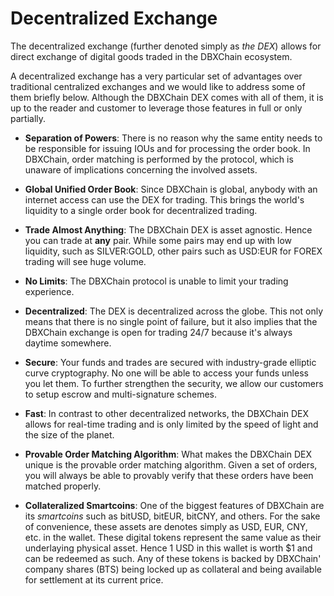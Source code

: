 # Decentralized Exchange

The decentralized exchange (further denoted simply as *the DEX*) allows for
direct exchange of digital goods traded in the DBXChain ecosystem.

A decentralized exchange has a very particular set of advantages over
traditional centralized exchanges and we would like to address some of them
briefly below. Although the DBXChain DEX comes with all of them, it is up to
the reader and customer to leverage those features in full or only partially.

* **Separation of Powers**: 
  There is no reason why the same entity needs to be responsible for
  issuing IOUs and for processing the order book. In DBXChain, order matching
  is performed by the protocol, which is unaware of implications concerning the
  involved assets.
  
* **Global Unified Order Book**:
  Since DBXChain is global, anybody with an internet access can use the DEX for
  trading. This brings the world's liquidity to a single order book for
  decentralized trading.
  
* **Trade Almost Anything**:
  The DBXChain DEX is asset agnostic. Hence you can trade at **any** pair.
  While some pairs may end up with low liquidity, such as SILVER:GOLD, other
  pairs such as USD:EUR for FOREX trading will see huge volume.
  
* **No Limits**:
  The DBXChain protocol is unable to limit your trading experience.
  
* **Decentralized**:
  The DEX is decentralized across the globe. This not only means that there is
  no single point of failure, but it also implies that the DBXChain exchange is
  open for trading 24/7 because it's always daytime somewhere.
  
* **Secure**:
  Your funds and trades are secured with industry-grade elliptic curve
  cryptography. No one will be able to access your funds unless you let them. To
  further strengthen the security, we allow our customers to setup escrow and
  multi-signature schemes.
  
* **Fast**:
  In contrast to other decentralized networks, the DBXChain DEX allows for
  real-time trading and is only limited by the speed of light and the size of
  the planet.
  
* **Provable Order Matching Algorithm**:
  What makes the DBXChain DEX unique is the provable order matching algorithm.
  Given a set of orders, you will always be able to provably verify that these
  orders have been matched properly.
  
* **Collateralized Smartcoins**:
  One of the biggest features of DBXChain are its *smartcoins* such as bitUSD,
  bitEUR, bitCNY, and others. For the sake of convenience, these assets are
  denotes simply as USD, EUR, CNY, etc. in the wallet. These digital tokens
  represent the same value as their underlaying physical asset. Hence 1 USD in
  this wallet is worth $1 and can be redeemed as such. Any of these tokens is
  backed by DBXChain' company shares (BTS) being locked up as collateral and
  being available for settlement at its current price.
